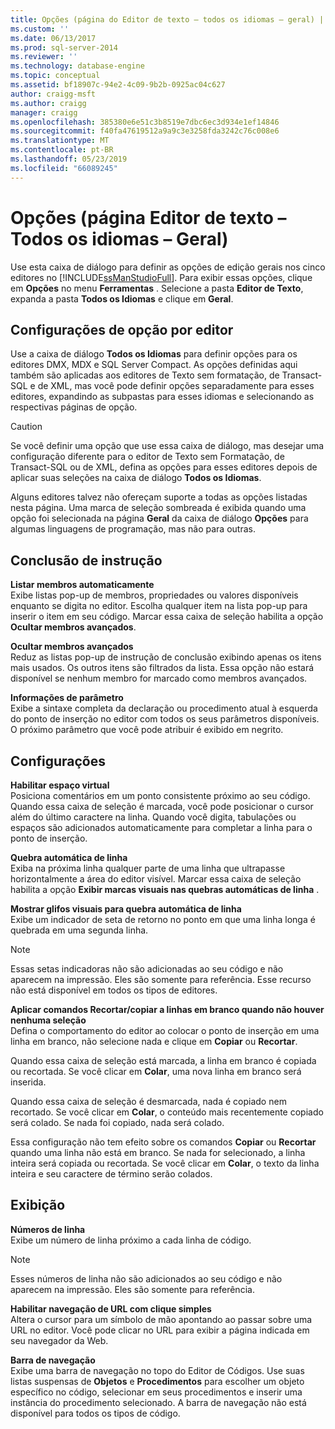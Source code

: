 ```yaml
---
title: Opções (página do Editor de texto – todos os idiomas – geral) | Microsoft Docs
ms.custom: ''
ms.date: 06/13/2017
ms.prod: sql-server-2014
ms.reviewer: ''
ms.technology: database-engine
ms.topic: conceptual
ms.assetid: bf18907c-94e2-4c09-9b2b-0925ac04c627
author: craigg-msft
ms.author: craigg
manager: craigg
ms.openlocfilehash: 385380e6e51c3b8519e7dbc6ec3d934e1ef14846
ms.sourcegitcommit: f40fa47619512a9a9c3e3258fda3242c76c008e6
ms.translationtype: MT
ms.contentlocale: pt-BR
ms.lasthandoff: 05/23/2019
ms.locfileid: "66089245"
---
```

# <a name="options-text-editor---all-languages---general-page"></a>Opções (página Editor de texto – Todos os idiomas – Geral)
  Use esta caixa de diálogo para definir as opções de edição gerais nos cinco editores no [!INCLUDE[ssManStudioFull](../includes/ssmanstudiofull-md.md)]. Para exibir essas opções, clique em **Opções** no menu **Ferramentas** . Selecione a pasta **Editor de Texto**, expanda a pasta **Todos os Idiomas** e clique em **Geral**.  
  
## <a name="option-settings-by-editor"></a>Configurações de opção por editor  
 Use a caixa de diálogo **Todos os Idiomas** para definir opções para os editores DMX, MDX e SQL Server Compact. As opções definidas aqui também são aplicadas aos editores de Texto sem formatação, de Transact-SQL e de XML, mas você pode definir opções separadamente para esses editores, expandindo as subpastas para esses idiomas e selecionando as respectivas páginas de opção.  
  
> [!CAUTION]  
>  Se você definir uma opção que use essa caixa de diálogo, mas desejar uma configuração diferente para o editor de Texto sem Formatação, de Transact-SQL ou de XML, defina as opções para esses editores depois de aplicar suas seleções na caixa de diálogo **Todos os Idiomas**.  
  
 Alguns editores talvez não ofereçam suporte a todas as opções listadas nesta página. Uma marca de seleção sombreada é exibida quando uma opção foi selecionada na página **Geral** da caixa de diálogo **Opções** para algumas linguagens de programação, mas não para outras.  
  
## <a name="statement-completion"></a>Conclusão de instrução  
 **Listar membros automaticamente**  
 Exibe listas pop-up de membros, propriedades ou valores disponíveis enquanto se digita no editor. Escolha qualquer item na lista pop-up para inserir o item em seu código. Marcar essa caixa de seleção habilita a opção **Ocultar membros avançados**.  
  
 **Ocultar membros avançados**  
 Reduz as listas pop-up de instrução de conclusão exibindo apenas os itens mais usados. Os outros itens são filtrados da lista. Essa opção não estará disponível se nenhum membro for marcado como membros avançados.  
  
 **Informações de parâmetro**  
 Exibe a sintaxe completa da declaração ou procedimento atual à esquerda do ponto de inserção no editor com todos os seus parâmetros disponíveis. O próximo parâmetro que você pode atribuir é exibido em negrito.  
  
## <a name="settings"></a>Configurações  
 **Habilitar espaço virtual**  
 Posiciona comentários em um ponto consistente próximo ao seu código. Quando essa caixa de seleção é marcada, você pode posicionar o cursor além do último caractere na linha. Quando você digita, tabulações ou espaços são adicionados automaticamente para completar a linha para o ponto de inserção.  
  
 **Quebra automática de linha**  
 Exiba na próxima linha qualquer parte de uma linha que ultrapasse horizontalmente a área do editor visível. Marcar essa caixa de seleção habilita a opção **Exibir marcas visuais nas quebras automáticas de linha** .  
  
 **Mostrar glifos visuais para quebra automática de linha**  
 Exibe um indicador de seta de retorno no ponto em que uma linha longa é quebrada em uma segunda linha.  
  
> [!NOTE]  
>  Essas setas indicadoras não são adicionadas ao seu código e não aparecem na impressão. Eles são somente para referência. Esse recurso não está disponível em todos os tipos de editores.  
  
 **Aplicar comandos Recortar/copiar a linhas em branco quando não houver nenhuma seleção**  
 Defina o comportamento do editor ao colocar o ponto de inserção em uma linha em branco, não selecione nada e clique em **Copiar** ou **Recortar**.  
  
 Quando essa caixa de seleção está marcada, a linha em branco é copiada ou recortada. Se você clicar em **Colar**, uma nova linha em branco será inserida.  
  
 Quando essa caixa de seleção é desmarcada, nada é copiado nem recortado. Se você clicar em **Colar**, o conteúdo mais recentemente copiado será colado. Se nada foi copiado, nada será colado.  
  
 Essa configuração não tem efeito sobre os comandos **Copiar** ou **Recortar** quando uma linha não está em branco. Se nada for selecionado, a linha inteira será copiada ou recortada. Se você clicar em **Colar**, o texto da linha inteira e seu caractere de término serão colados.  
  
## <a name="display"></a>Exibição  
 **Números de linha**  
 Exibe um número de linha próximo a cada linha de código.  
  
> [!NOTE]  
>  Esses números de linha não são adicionados ao seu código e não aparecem na impressão. Eles são somente para referência.  
  
 **Habilitar navegação de URL com clique simples**  
 Altera o cursor para um símbolo de mão apontando ao passar sobre uma URL no editor. Você pode clicar no URL para exibir a página indicada em seu navegador da Web.  
  
 **Barra de navegação**  
 Exibe uma barra de navegação no topo do Editor de Códigos. Use suas listas suspensas de **Objetos** e **Procedimentos** para escolher um objeto específico no código, selecionar em seus procedimentos e inserir uma instância do procedimento selecionado. A barra de navegação não está disponível para todos os tipos de código.  
  
  
